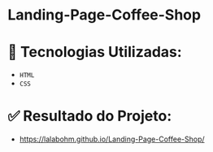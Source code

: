 # Landing-Page-Coffee-Shop

# :wrench: Tecnologias Utilizadas:
 * `HTML` 
 * `CSS`

# :white_check_mark: Resultado do Projeto:
- https://lalabohm.github.io/Landing-Page-Coffee-Shop/

